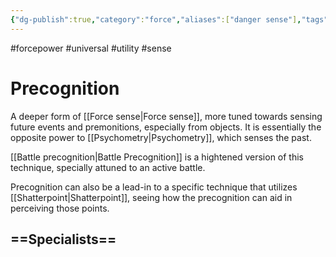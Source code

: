 ```yaml
---
{"dg-publish":true,"category":"force","aliases":["danger sense"],"tags":["universal","offense defense utility","control sense alter"],"permalink":"/precognition/","dgHomeLink":true,"dgPassFrontmatter":true}
---
```


#forcepower #universal #utility #sense 
# Precognition
A deeper form of [[Force sense|Force sense]], more tuned towards sensing future events and premonitions, especially from objects. It is essentially the opposite power to [[Psychometry|Psychometry]], which senses the past. 

[[Battle precognition|Battle Precognition]] is a hightened version of this technique, specially attuned to an active battle. 

Precognition can also be a lead-in to a specific technique that utilizes [[Shatterpoint|Shatterpoint]], seeing how the precognition can aid in perceiving those points. 

==Specialists==
- 
